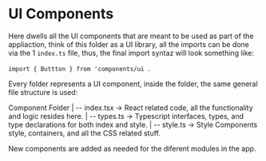 # UI Components

Here dwells all the UI components that are meant to be used as part of the appliaction, think of this folder as a UI library, all the imports can be done via the 1 `index.ts` file, thus, the final import syntaz will look something like:

`import { Buttton } from 'components/ui `.

Every folder represents a UI component, inside the folder, the same general file structure is used:

Component Folder
  | -- index.tsx -> React related code, all the functionality  and logic resides here.
  | -- types.ts -> Typescript interfaces, types, and type declarations for both index and style.
  | -- style.ts -> Style Components style, containers, and all the CSS related stuff.

New components are added as needed for the diferent modules in the app.
